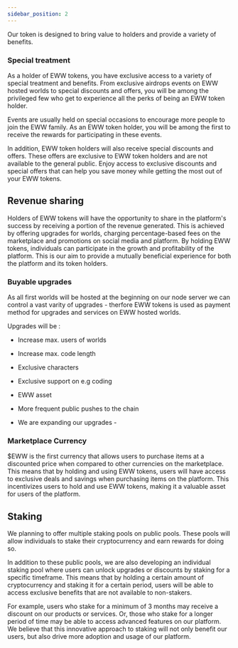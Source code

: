 ```yaml
---
sidebar_position: 2
---
```


Our token is designed to bring value to holders and provide a variety of benefits.

### Special treatment

As a holder of EWW tokens, you have exclusive access to a variety of special treatment and benefits. From exclusive airdrops events on EWW hosted worlds to
special discounts and offers, you will be among the privileged few who get to experience all the perks of being an EWW token holder.

Events are usually held on special occasions to encourage more people to join the EWW family. As an EWW token holder, you will be among the first to receive the
rewards for participating in these events.

In addition, EWW token holders will also receive special discounts and offers. These offers are exclusive to EWW token holders and are not available to the
general public. Enjoy access to exclusive discounts and special offers that can help you save money while getting the most out of your EWW tokens.

## Revenue sharing

Holders of EWW tokens will have the opportunity to share in the platform's success by receiving a portion of the revenue generated. This is achieved by offering upgrades for worlds, charging percentage-based fees on the marketplace and promotions on social media and platform. By holding EWW tokens, individuals can participate in the growth and profitability of the platform. This is our aim to provide a mutually beneficial experience for both the platform and its token holders.

### Buyable upgrades

As all first worlds will be hosted at the beginning on our node server we can control a vast varity of upgrades - therfore
EWW tokens is used as payment method for upgrades and services on EWW hosted worlds.

Upgrades will be :

- Increase max. users of worlds
- Increase max. code length
- Exclusive characters
- Exclusive support on e.g coding
- EWW asset
- More frequent public pushes to the chain

- We are expanding our upgrades -

### Marketplace Currency

\$EWW is the first currency that allows users to purchase items at a discounted price when compared to other currencies on the marketplace. This means that by holding and using EWW tokens, users will have access to exclusive deals and savings when purchasing items on the platform. This incentivizes users to hold and use EWW tokens, making it a valuable asset for users of the platform.

## Staking

We planning to offer multiple staking pools on public pools. These pools will allow individuals to stake their cryptocurrency and earn rewards for doing so.

In addition to these public pools, we are also developing an individual staking pool where users can unlock upgrades or discounts by staking for a specific timeframe. This means that by holding a certain amount of cryptocurrency and staking it for a certain period, users will be able to access exclusive benefits that are not available to non-stakers.

For example, users who stake for a minimum of 3 months may receive a discount on our products or services. Or, those who stake for a longer period of time may be able to access advanced features on our platform.
We believe that this innovative approach to staking will not only benefit our users, but also drive more adoption and usage of our platform.
